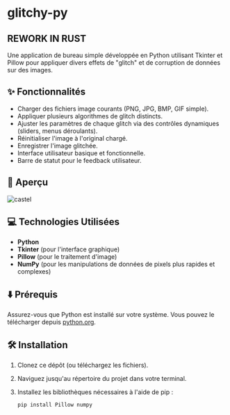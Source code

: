 # glitchy-py
## REWORK IN RUST
Une application de bureau simple développée en Python utilisant Tkinter et Pillow pour appliquer divers effets de "glitch" et de corruption de données sur des images.

## ✨ Fonctionnalités

* Charger des fichiers image courants (PNG, JPG, BMP, GIF simple).
* Appliquer plusieurs algorithmes de glitch distincts.
* Ajuster les paramètres de chaque glitch via des contrôles dynamiques (sliders, menus déroulants).
* Réinitialiser l'image à l'original chargé.
* Enregistrer l'image glitchée.
* Interface utilisateur basique et fonctionnelle.
* Barre de statut pour le feedback utilisateur.

## 📸 Aperçu 

![castel](https://github.com/user-attachments/assets/e4510f10-d9f2-4f1b-a568-da223de211a9)


## 💻 Technologies Utilisées

* **Python**
* **Tkinter** (pour l'interface graphique)
* **Pillow** (pour le traitement d'image)
* **NumPy** (pour les manipulations de données de pixels plus rapides et complexes)

## ⬇️ Prérequis

Assurez-vous que Python est installé sur votre système. Vous pouvez le télécharger depuis [python.org](https://www.python.org/downloads/).

## 🛠️ Installation

1.  Clonez ce dépôt (ou téléchargez les fichiers).
2.  Naviguez jusqu'au répertoire du projet dans votre terminal.
3.  Installez les bibliothèques nécessaires à l'aide de pip :

    ```bash
    pip install Pillow numpy
    ```

